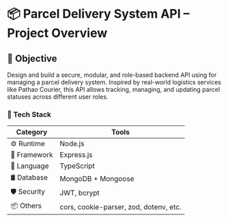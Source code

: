 # 📦 Parcel Delivery System API – Project Overview
## 🎯 Objective
Design and build a secure, modular, and role-based backend API using  for managing a parcel delivery system. Inspired by real-world logistics services like Pathao Courier, this API allows tracking, managing, and updating parcel statuses across different user roles.
### 🧰 Tech Stack

| Category       | Tools                                   |
|----------------|------------------------------------------|
| ⚙️ Runtime      | Node.js                                  |
| 🔧 Framework    | Express.js                               |
| 🧠 Language     | TypeScript                               |
| 🛢️ Database     | MongoDB + Mongoose                       |
| 🛡️ Security     | JWT, bcrypt                              |
| 📦 Others       | cors, cookie-parser, zod, dotenv, etc.   |
